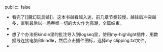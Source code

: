 public:: false

- 看完了[[魔幻玩具铺]]，这本书越看越入迷，前几章节奏较慢，越往后冲突越多，直到最后以一场吞噬一切的大火作为高潮，全篇结束。
-
- 想了个办法把kindle里的批注导入到logseq里，使用my-highlight插件，用数据线连接电脑和kindle，然后点击插件图标，选择my clipping.txt文件。
-